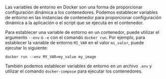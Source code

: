 Las variables de entorno en Docker son una forma de proporcionar configuración dinámica a los contenedores. Podemos establecer variables de entorno en las instancias de contenedor para proporcionar configuración dinámica a la aplicación o el script que se ejecuta en el contenedor.

Para establecer una variable de entorno en un contenedor, puede utilizar el argumento `--env` o `-e` con el comando `docker run`. Por ejemplo, para establecer la variable de entorno `MI_VAR` en el valor `mi_valor`, puede ejecutar lo siguiente:

```
docker run --env MY_VAR=my_value my_image
```

También podemos establecer variables de entorno en un archivo `.env` y utilizar el comando `docker-compose` para ejecutar los contenedores.
